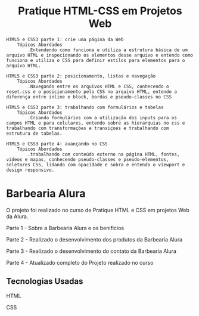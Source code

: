 <h1 align="center">Pratique HTML-CSS em Projetos Web</h1>

    HTML5 e CSS3 parte 1: crie uma página da Web
		Tópicos Abordados
			.Entendendo como funciona e utiliza a estrutura básica de um arquivo HTML e inspecionando os elementos desse arquivo e entendo como funciona e utiliza o CSS para definir estilos para elementos para o arquivo HTML.

    HTML5 e CSS3 parte 2: posicionamento, listas e navegação
		Tópicos Abordados
			.Navegando entre os arquivos HTML e CSS, conhecendo o reset.css e o posicionamento pelo CSS no arquivo HTML, entendo a diferença entre inline e block, bordas e pseudo-classes no CSS

    HTML5 e CSS3 parte 3: trabalhando com formulários e tabelas
		Tópicos Abordados
			.Criando formulários com a utilização dos inputs para os campos HTML e para celulares, entendo sobre as hierarquias no css e trabalhando com transformações e transiçoes e trabalhando com estrutura de tabelas.

    HTML5 e CSS3 parte 4: avançando no CSS
		Tópicos Abordados
			.trabalhando com conteúdo externo na página HTML, fontes, videos e mapas, conhecendo pseudo-classes e pseudo-elementos, seletores CSS, lidando com opacidade e sobra e entendo o viewport e design responsivo.


<h1 aligh="center">Barbearia Alura</h1>

<p>O projeto foi realizado no curso de Pratique HTML e CSS em projetos Web da Alura.</p>
<p>Parte 1 - Sobre a Barbearia Alura e os benificios</p>
<p>Parte 2 - Realizado o desenvolvimento dos produtos da Barbearia Alura</p>
<p>Parte 3 - Realizado o desenvolvimento do contato da Barbearia Alura</p>
<p>Parte 4 - Atualizado completo do Projeto realizado no curso</p>

<h2>Tecnologias Usadas</h2>
<p>HTML</p>
<p>CSS</p>